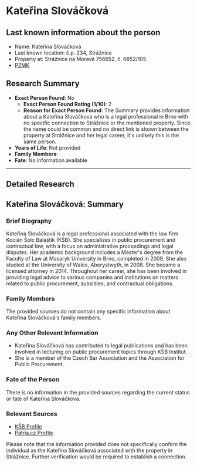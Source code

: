 # Kateřina Slováčková

## Last known information about the person
- Name: Kateřina Slováčková
- Last known location: č.p. 234, Strážnice
- Property at: Strážnice na Moravě 756652, č. 6852/105 
- [PZMK](https://pzmk.cz/3445444706)

## Research Summary
- **Exact Person Found**: No
  - **Exact Person Found Rating (1/10)**: 2
  - **Reason for Exact Person Found**: The Summary provides information about a Kateřina Slováčková who is a legal professional in Brno with no specific connection to Strážnice or the mentioned property. Since the name could be common and no direct link is shown between the property at Strážnice and her legal career, it's unlikely this is the same person.
- **Years of Life**: Not provided
- **Family Members**: 
- **Fate**: No information available

---

## Detailed Research
## Kateřina Slováčková: Summary

### Brief Biography
Kateřina Slováčková is a legal professional associated with the law firm Kocián Šolc Balaštík (KŠB). She specializes in public procurement and contractual law, with a focus on administrative proceedings and legal disputes. Her academic background includes a Master's degree from the Faculty of Law at Masaryk University in Brno, completed in 2009. She also studied at the University of Wales, Aberystwyth, in 2008. She became a licensed attorney in 2014. Throughout her career, she has been involved in providing legal advice to various companies and institutions on matters related to public procurement, subsidies, and contractual obligations.

### Family Members
The provided sources do not contain any specific information about Kateřina Slováčková's family members.

### Any Other Relevant Information
- Kateřina Slováčková has contributed to legal publications and has been involved in lecturing on public procurement topics through KŠB Institut.
- She is a member of the Czech Bar Association and the Association for Public Procurement.

### Fate of the Person
There is no information in the provided sources regarding the current status or fate of Kateřina Slováčková.

### Relevant Sources
- [KŠB Profile](https://www.ksb.cz/clenove-tymu/katerina-lasak-slovackova)
- [Patria.cz Profile](https://www.patria.cz/pravo/autor/99768/katerina-slovackova.html)

Please note that the information provided does not specifically confirm the individual as the Kateřina Slováčková associated with the property in Strážnice. Further verification would be required to establish a connection.
    